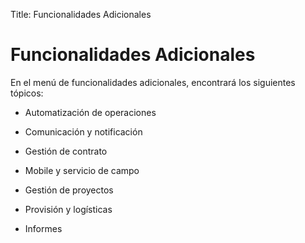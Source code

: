 Title: Funcionalidades Adicionales

# Funcionalidades Adicionales

En el menú de funcionalidades adicionales, encontrará los siguientes tópicos:

* Automatización de operaciones

* Comunicación y notificación

* Gestión de contrato

* Mobile y servicio de campo

* Gestión de proyectos

* Provisión y logísticas

* Informes
